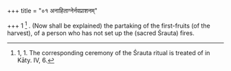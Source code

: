 +++
title = "०१ अनाहिताग्नेर्नवप्राशनम्"

+++
1 [^1] . (Now shall be explained) the partaking of the first-fruits (of the harvest), of a person who has not set up the (sacred Śrauta) fires.


[^1]:  1, 1. The corresponding ceremony of the Śrauta ritual is treated of in Kāty. IV, 6.

